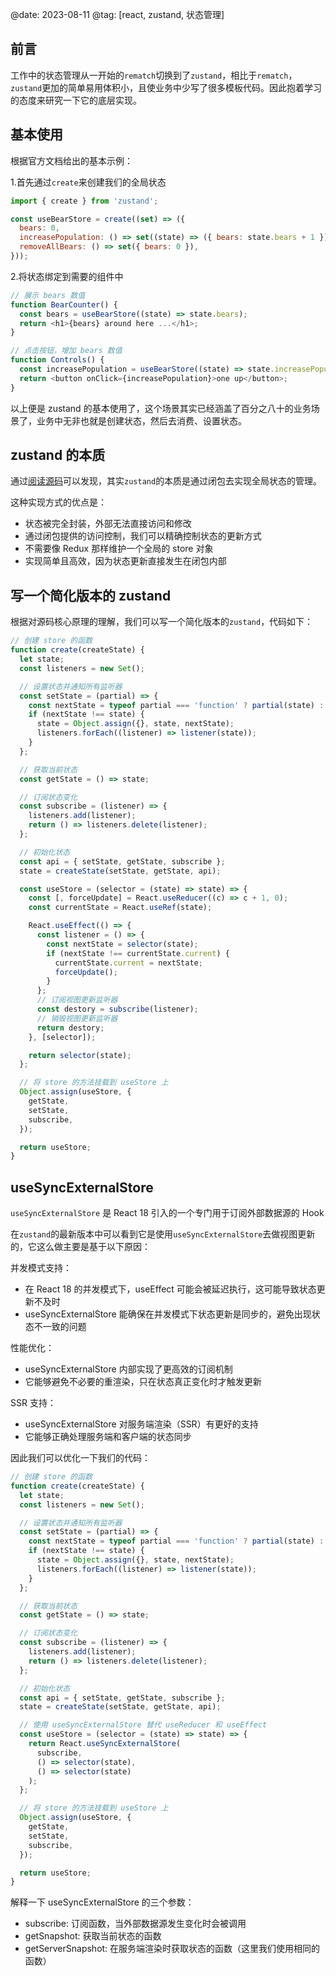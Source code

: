 @date: 2023-08-11
@tag: [react, zustand, 状态管理]

## 前言

工作中的状态管理从一开始的`rematch`切换到了`zustand`，相比于`rematch`，`zustand`更加的简单易用体积小，且使业务中少写了很多模板代码。因此抱着学习的态度来研究一下它的底层实现。

## 基本使用

根据官方文档给出的基本示例：

1.首先通过`create`来创建我们的全局状态

```js
import { create } from 'zustand';

const useBearStore = create((set) => ({
  bears: 0,
  increasePopulation: () => set((state) => ({ bears: state.bears + 1 })),
  removeAllBears: () => set({ bears: 0 }),
}));
```

2.将状态绑定到需要的组件中

```js
// 展示 bears 数值
function BearCounter() {
  const bears = useBearStore((state) => state.bears);
  return <h1>{bears} around here ...</h1>;
}

// 点击按钮，增加 bears 数值
function Controls() {
  const increasePopulation = useBearStore((state) => state.increasePopulation);
  return <button onClick={increasePopulation}>one up</button>;
}
```

以上便是 zustand 的基本使用了，这个场景其实已经涵盖了百分之八十的业务场景了，业务中无非也就是创建状态，然后去消费、设置状态。

## zustand 的本质

通过[阅读源码](https://github.com/pmndrs/zustand/tree/main/src)可以发现，其实`zustand`的本质是通过闭包去实现全局状态的管理。

这种实现方式的优点是：

- 状态被完全封装，外部无法直接访问和修改
- 通过闭包提供的访问控制，我们可以精确控制状态的更新方式
- 不需要像 Redux 那样维护一个全局的 store 对象
- 实现简单且高效，因为状态更新直接发生在闭包内部

## 写一个简化版本的 zustand

根据对源码核心原理的理解，我们可以写一个简化版本的`zustand`，代码如下：

```js
// 创建 store 的函数
function create(createState) {
  let state;
  const listeners = new Set();

  // 设置状态并通知所有监听器
  const setState = (partial) => {
    const nextState = typeof partial === 'function' ? partial(state) : partial;
    if (nextState !== state) {
      state = Object.assign({}, state, nextState);
      listeners.forEach((listener) => listener(state));
    }
  };

  // 获取当前状态
  const getState = () => state;

  // 订阅状态变化
  const subscribe = (listener) => {
    listeners.add(listener);
    return () => listeners.delete(listener);
  };

  // 初始化状态
  const api = { setState, getState, subscribe };
  state = createState(setState, getState, api);

  const useStore = (selector = (state) => state) => {
    const [, forceUpdate] = React.useReducer((c) => c + 1, 0);
    const currentState = React.useRef(state);

    React.useEffect(() => {
      const listener = () => {
        const nextState = selector(state);
        if (nextState !== currentState.current) {
          currentState.current = nextState;
          forceUpdate();
        }
      };
      // 订阅视图更新监听器
      const destory = subscribe(listener);
      // 销毁视图更新监听器
      return destory;
    }, [selector]);

    return selector(state);
  };

  // 将 store 的方法挂载到 useStore 上
  Object.assign(useStore, {
    getState,
    setState,
    subscribe,
  });

  return useStore;
}
```

## useSyncExternalStore

`useSyncExternalStore` 是 React 18 引入的一个专门用于订阅外部数据源的 Hook

在`zustand`的最新版本中可以看到它是使用`useSyncExternalStore`去做视图更新的，它这么做主要是基于以下原因：

并发模式支持：

- 在 React 18 的并发模式下，useEffect 可能会被延迟执行，这可能导致状态更新不及时
- useSyncExternalStore 能确保在并发模式下状态更新是同步的，避免出现状态不一致的问题

性能优化：

- useSyncExternalStore 内部实现了更高效的订阅机制
- 它能够避免不必要的重渲染，只在状态真正变化时才触发更新

SSR 支持：

- useSyncExternalStore 对服务端渲染（SSR）有更好的支持
- 它能够正确处理服务端和客户端的状态同步

因此我们可以优化一下我们的代码：

```js
// 创建 store 的函数
function create(createState) {
  let state;
  const listeners = new Set();

  // 设置状态并通知所有监听器
  const setState = (partial) => {
    const nextState = typeof partial === 'function' ? partial(state) : partial;
    if (nextState !== state) {
      state = Object.assign({}, state, nextState);
      listeners.forEach((listener) => listener(state));
    }
  };

  // 获取当前状态
  const getState = () => state;

  // 订阅状态变化
  const subscribe = (listener) => {
    listeners.add(listener);
    return () => listeners.delete(listener);
  };

  // 初始化状态
  const api = { setState, getState, subscribe };
  state = createState(setState, getState, api);

  // 使用 useSyncExternalStore 替代 useReducer 和 useEffect
  const useStore = (selector = (state) => state) => {
    return React.useSyncExternalStore(
      subscribe,
      () => selector(state),
      () => selector(state)
    );
  };

  // 将 store 的方法挂载到 useStore 上
  Object.assign(useStore, {
    getState,
    setState,
    subscribe,
  });

  return useStore;
}
```

解释一下 useSyncExternalStore 的三个参数：

- subscribe: 订阅函数，当外部数据源发生变化时会被调用
- getSnapshot: 获取当前状态的函数
- getServerSnapshot: 在服务端渲染时获取状态的函数（这里我们使用相同的函数）
